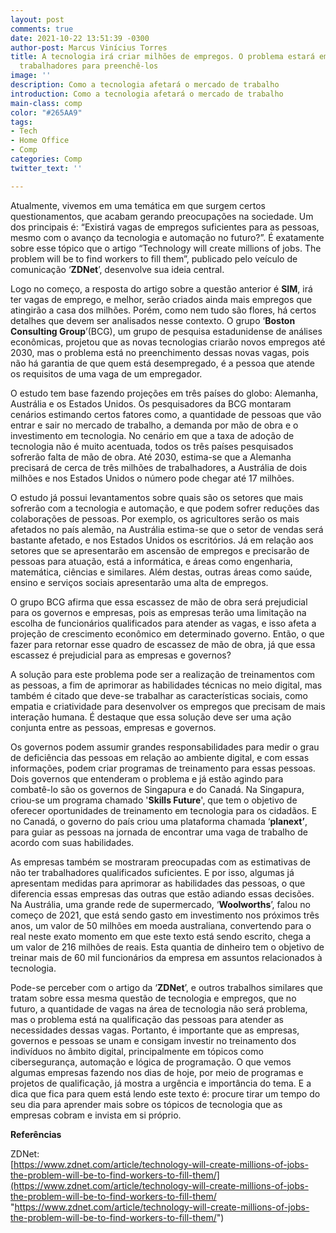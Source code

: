 ```yaml
---
layout: post
comments: true
date: 2021-10-22 13:51:39 -0300
author-post: Marcus Vinícius Torres
title: A tecnologia irá criar milhões de empregos. O problema estará em encontrar
  trabalhadores para preenchê-los
image: ''
description: Como a tecnologia afetará o mercado de trabalho
introduction: Como a tecnologia afetará o mercado de trabalho
main-class: comp
color: "#265AA9"
tags:
- Tech
- Home Office
- Comp
categories: Comp
twitter_text: ''

---
```

Atualmente, vivemos em uma temática em que surgem certos questionamentos, que acabam gerando preocupações na sociedade. Um dos principais é: “Existirá vagas de empregos suficientes para as pessoas, mesmo com o avanço da tecnologia e automação no futuro?”. É exatamente sobre esse tópico que o artigo “Technology will create millions of jobs. The problem will be to find workers to fill them”, publicado pelo veículo de comunicação ‘**ZDNet**’, desenvolve sua ideia central.

Logo no começo, a resposta do artigo sobre a questão anterior é **SIM**, irá ter vagas de emprego, e melhor, serão criados ainda mais empregos que atingirão a casa dos milhões. Porém, como nem tudo são flores, há certos detalhes que devem ser analisados nesse contexto. O grupo ‘**Boston Consulting Group**’(BCG), um grupo de pesquisa estadunidense de análises econômicas, projetou que as novas tecnologias criarão novos empregos até 2030, mas o problema está no preenchimento dessas novas vagas, pois não há garantia de que quem está desempregado, é a pessoa que atende os requisitos de uma vaga de um empregador.

O estudo tem base fazendo projeções em três países do globo: Alemanha, Austrália e os Estados Unidos. Os pesquisadores da BCG montaram cenários estimando certos fatores como, a quantidade de pessoas que vão entrar e sair no mercado de trabalho, a demanda por mão de obra e o investimento em tecnologia. No cenário em que a taxa de adoção de tecnologia não é muito acentuada, todos os três países pesquisados sofrerão falta de mão de obra. Até 2030, estima-se que a Alemanha precisará de cerca de três milhões de trabalhadores, a Austrália de dois milhões e nos Estados Unidos o número pode chegar até 17 milhões.

O estudo já possui levantamentos sobre quais são os setores que mais sofrerão com a tecnologia e automação, e que podem sofrer reduções das colaborações de pessoas. Por exemplo, os agricultores serão os mais afetados no país alemão, na Austrália estima-se que o setor de vendas será bastante afetado, e nos Estados Unidos os escritórios. Já em relação aos setores que se apresentarão em ascensão de empregos e precisarão de pessoas para atuação, está a informática, e áreas como engenharia, matemática, ciências e similares. Além destas, outras áreas como saúde, ensino e serviços sociais apresentarão uma alta de empregos.

O grupo BCG afirma que essa escassez de mão de obra será prejudicial para os governos e empresas, pois as empresas terão uma limitação na escolha de funcionários qualificados para atender as vagas, e isso afeta a projeção de crescimento econômico em determinado governo. Então, o que fazer para retornar esse quadro de escassez de mão de obra, já que essa escassez é prejudicial para as empresas e governos?

A solução para este problema pode ser a realização de treinamentos com as pessoas, a fim de aprimorar as habilidades técnicas no meio digital, mas também é citado que deve-se trabalhar as características sociais, como empatia e criatividade para desenvolver os empregos que precisam de mais interação humana. É destaque que essa solução deve ser uma ação conjunta entre as pessoas, empresas e governos.

Os governos podem assumir grandes responsabilidades para medir o grau de deficiência das pessoas em relação ao ambiente digital, e com essas informações, podem criar programas de treinamento para essas pessoas. Dois governos que entenderam o problema e já estão agindo para combatê-lo são os governos de Singapura e do Canadá. Na Singapura, criou-se um programa chamado '**Skills Future**', que tem o objetivo de oferecer oportunidades de treinamento em tecnologia para os cidadãos. E no Canadá, o governo do país criou uma plataforma chamada ‘**planext’**, para guiar as pessoas na jornada de encontrar uma vaga de trabalho de acordo com suas habilidades.

As empresas também se mostraram preocupadas com as estimativas de não ter trabalhadores qualificados suficientes. E por isso, algumas já apresentam medidas para aprimorar as habilidades das pessoas, o que diferencia essas empresas das outras que estão adiando essas decisões. Na Austrália, uma grande rede de supermercado, ‘**Woolworths**’, falou no começo de 2021, que está sendo gasto em investimento nos próximos três anos, um valor de 50 milhões em moeda australiana, convertendo para o real neste exato momento em que este texto está sendo escrito, chega a um valor de 216 milhões de reais. Esta quantia de dinheiro tem o objetivo de treinar mais de 60 mil funcionários da empresa em assuntos relacionados à tecnologia.

Pode-se perceber com o artigo da ‘**ZDNet**’, e outros trabalhos similares que tratam sobre essa mesma questão de tecnologia e empregos, que no futuro, a quantidade de vagas na área de tecnologia não será problema, mas o problema está na qualificação das pessoas para atender as necessidades dessas vagas. Portanto, é importante que as empresas, governos e pessoas se unam e consigam investir no treinamento dos indivíduos no âmbito digital, principalmente em tópicos como cibersegurança, automação e lógica de programação. O que vemos algumas empresas fazendo nos dias de hoje, por meio de programas e projetos de qualificação, já mostra a urgência e importância do tema. E a dica que fica para quem está lendo este texto é: procure tirar um tempo do seu dia para aprender mais sobre os tópicos de tecnologia que as empresas cobram e invista em si próprio.

**Referências**

ZDNet:  
[https://www.zdnet.com/article/technology-will-create-millions-of-jobs-the-problem-will-be-to-find-workers-to-fill-them/](https://www.zdnet.com/article/technology-will-create-millions-of-jobs-the-problem-will-be-to-find-workers-to-fill-them/ "https://www.zdnet.com/article/technology-will-create-millions-of-jobs-the-problem-will-be-to-find-workers-to-fill-them/")